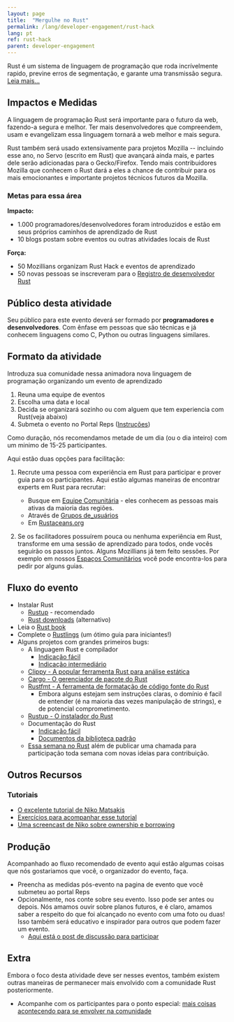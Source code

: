 ```yaml
---
layout: page
title:  "Mergulhe no Rust"
permalink: /lang/developer-engagement/rust-hack
lang: pt
ref: rust-hack
parent: developer-engagement
---
```


Rust é um sistema de linguagem de programação que roda incrívelmente rapido, previne erros de segmentação, e garante uma transmissão segura. [Leia mais...](https://www.rust-lang.org)
## Impactos e Medidas

A linguagem de programação Rust será importante para o futuro da web, fazendo-a segura e melhor. Ter mais desenvolvedores que compreendem, usam e evangelizam essa linguagem tornará a web melhor e mais segura.

Rust também será usado extensivamente para projetos Mozilla -- incluindo esse ano, no Servo (escrito em Rust) que avançará ainda mais, e partes dele serão adicionadas para o Gecko/Firefox. Tendo mais contribuidores Mozilla que conhecem o Rust dará a eles a chance de contribuir para os mais emocionantes e importante projetos técnicos futuros da Mozilla.

### Metas para essa área

__Impacto:__

* 1.000 programadores/desenvolvedores foram introduzidos e estão em seus próprios caminhos de aprendizado de Rust
* 10 blogs postam sobre eventos ou outras atividades locais de Rust

__Força:__

* 50 Mozillians organizam Rust Hack e eventos de aprendizado
* 50 novas pessoas se inscreveram para o [Registro de desenvolvedor Rust](https://users.rust-lang.org)


## Público desta atividade

Seu público para este evento deverá ser formado por **programadores e desenvolvedores**. Com ênfase em pessoas que são técnicas e já conhecem linguagens como C, Python ou outras linguagens similares.

## Formato da atividade

Introduza sua comunidade nessa animadora nova linguagem de programação organizando um evento de aprendizado

1. Reuna uma equipe de eventos
2. Escolha uma data e local
3. Decida se organizará sozinho ou com alguem que tem experiencia com Rust(veja abaixo)
4. Submeta o evento no Portal Reps ([Instruções](https://wiki.mozilla.org/ReMo/SOPs/Event_hosting))


Como duração, nós recomendamos metade de um dia (ou o dia inteiro) com um minimo de 15-25 participantes.

Aqui estão duas opções para facilitação:

1. Recrute uma pessoa com experiência em Rust para participar e prover guia para os participantes. Aqui estão algumas maneiras de encontrar experts em Rust para recrutar:
    * Busque em [Equipe Comunitária](https://www.rust-lang.org/en-US/team.html#Community-team) - eles conhecem as pessoas mais ativas da maioria das regiões.
    * Através de [Grupos de_usuários](https://www.rust-lang.org/en-US/user-groups.html)
    * Em [Rustaceans.org](http://www.rustaceans.org/)
   
    
    
2. Se os facilitadores possuírem pouca ou nenhuma experiência em Rust, transforme em uma sessão de aprendizado para todos, onde vocês seguirão os passos juntos. Alguns Mozillians já tem feito sessões. Por exemplo em nossos [Espaços Comunitários](https://wiki.mozilla.org/Participation/Community_Spaces) você pode encontra-los para pedir por alguns guias.
## Fluxo do evento

* Instalar Rust
    * [Rustup](www.rustup.rs) - recomendado
    * [Rust downloads](https://www.rust-lang.org/downloads.html) (alternativo)
* Leia o [Rust book](https://doc.rust-lang.org/stable/book/)
* Complete o [Rustlings](https://github.com/carols10cents/rustlings) (um ótimo guia para iniciantes!)
* Alguns projetos com grandes primeiros bugs:
    * A linguagem Rust e compilador
        * [Indicação fácil](https://github.com/rust-lang/rust/issues?q=is%3Aopen+is%3Aissue+label%3AE-easy)
        * [Indicação intermediário](https://github.com/rust-lang/rust/issues?q=is%3Aopen+is%3Aissue+label%3AE-mentor)
    * [Clippy - A popular ferramenta Rust para análise estática](https://github.com/Manishearth/rust-clippy)
    * [Cargo - O gerenciador de pacote do Rust](https://github.com/rust-lang/cargo/issues?q=is%3Aopen+is%3Aissue+label%3AE-easy)
    * [Rustfmt - A ferramenta de formatação de código fonte do Rust](https://github.com/rust-lang-nursery/rustfmt/issues)
        * Embora alguns estejam sem instruções claras, o domínio é facil de entender (é na maioria das vezes manipulação de strings), e de potencial comprometimento.
    * [Rustup - O instalador do Rust](https://github.com/rust-lang-nursery/rustup.rs/issues?q=is%3Aopen+is%3Aissue+label%3A%22help+wanted%22)
    * Documentação do Rust
        * [Indicação fácil](https://github.com/rust-lang/rust/issues?q=is%3Aopen+is%3Aissue+label%3AA-docs+label%3AE-easy)
        * [Documentos da biblioteca padrão](https://github.com/rust-lang/rust/issues/29329)
    * [Essa semana no Rust](https://this-week-in-rust.org/) além de publicar uma chamada para participação toda semana com novas ideias para contribuição.

## Outros Recursos

### Tutoriais

* [O excelente tutorial de Niko Matsakis](https://github.com/nikomatsakis/rust-tutorials-keynote)
* [Exercícios para acompanhar esse tutorial](https://github.com/nikomatsakis/rust-tutorializer)
* [Uma screencast de Niko sobre ownership e borrowing](https://www.youtube.com/watch?v=0sOiiIxbE6k)
## Produção
Acompanhado ao fluxo recomendado de evento aqui estão algumas coisas que nós gostariamos que você, o organizador do evento, faça.

* Preencha as medidas pós-evento na pagina de evento que você submeteu ao portal Reps
* Opcionalmente, nos conte sobre seu evento. Isso pode ser antes ou depois. Nós amamos ouvir sobre planos futuros, e é claro, amamos saber a respeito do que foi alcançado no evento com uma foto ou duas! Isso também será educativo e inspirador para outros que podem fazer um evento.
    * [Aqui está o post de discussão para participar](https://discourse.mozilla-community.org/t/activate-mozilla-dive-into-rust/10073/1)

## Extra
Embora o foco desta atividade deve ser nesses eventos, também existem outras maneiras de permanecer mais envolvido com a comunidade Rust posteriormente.

* Acompanhe com os participantes para o ponto especial: [mais coisas acontecendo para se envolver na comunidade](https://www.rust-lang.org/en-US/community.html)